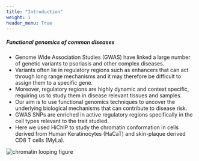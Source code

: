 ```yaml
---
title: "Introduction"
weight: 1
header_menu: True
---
```


##### Functional genomics of common diseases

- Genome Wide Association Studies (GWAS)  have linked a large number of genetic variants to psoriasis and other complex diseases. 
- Variants often lie in regulatory regions such as enhancers that can act through long range mechanisms and it may therefore be difficult to assign them to a specific gene.
- Moreover, regulatory regions are highly dynamic and context specific, requiring us to study them in disease relevant tissues and samples.
- Our aim is to use functional genomics techniques to uncover the underlying  biological mechanisms that can contribute to disease risk.
- GWAS SNPs are enriched in active regulatory regions specifically in the cell types relevant to the trait studied.
- Here we used HiChIP to study the chromatin conformation in cells derived from Human Keratinocytes (HaCaT) and skin-plaque derived CD8 T cells (MyLa).

![chromatin looping figure](images/figure_1.png)
